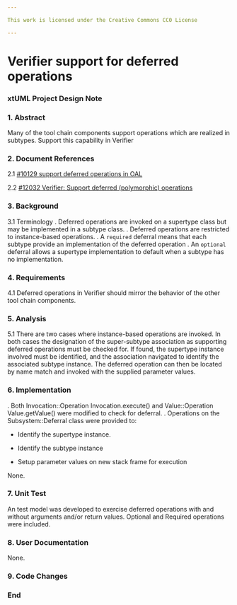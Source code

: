 ```yaml
---

This work is licensed under the Creative Commons CC0 License

---
```


# Verifier support for deferred operations
### xtUML Project Design Note

### 1. Abstract

Many of the tool chain components support operations which are realized in subtypes.
Support this capability in Verifier

### 2. Document References

<a id="2.1"></a>2.1 [#10129 support deferred operations in OAL](https://support.onefact.net/issues/10129)

<a id="2.2"></a>2.2 [#12032 Verifier: Support deferred (polymorphic) operations](https://support.onefact.net/issues/12032)  

### 3. Background

3.1 Terminology
. Deferred operations are invoked on a supertype class but may be implemented in a subtype class.
. Deferred operations are restricted to instance-based operations.
. A `required` deferral means that each subtype provide an implementation of the deferred operation
. An `optional` deferral allows a supertype implementation to default when a subtype has no implementation.

### 4. Requirements

4.1 Deferred operations in Verifier should mirror the behavior of the other tool chain components.

### 5. Analysis

5.1 There are two cases where instance-based operations are invoked. In both cases the designation of the super-subtype association as 
supporting deferred operations must be checked for. If found, the supertype instance involved must be identified, and the association 
navigated to identify the associated subtype instance. The deferred operation can then be located by name match and invoked with the 
supplied parameter values.

### 6. Implementation

. Both Invocation::Operation Invocation.execute() and Value::Operation Value.getValue() were modified to check for deferral.
. Operations on the Subsystem::Deferral class were provided to:
- Identify the supertype instance.
- Identify the subtype instance

- Setup parameter values on new stack frame for execution


None.  

### 7. Unit Test  

An test model was developed to exercise deferred operations with and without arguments and/or return values. Optional and Required 
operations were included.

### 8. User Documentation  
None.   

### 9. Code Changes  


### End


